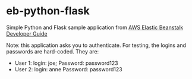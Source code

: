 eb-python-flask
===============
Simple Python and Flask sample application from [AWS Elastic Beanstalk Developer Guide](http://docs.aws.amazon.com/elasticbeanstalk/latest/dg/create_deploy_Python_flask.html)

Note: this application asks you to authenticate. For testing, the logins and
passwords are hard-coded.  They are:

 - User 1: login: joe; Password: password123
 - User 2: login: anne Password: password123
